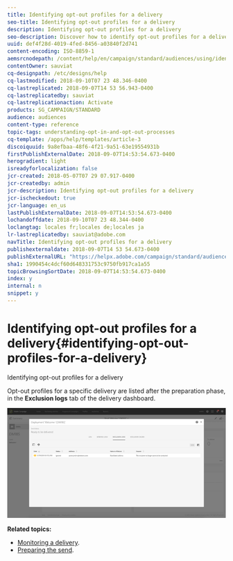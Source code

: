 ```yaml
---
title: Identifying opt-out profiles for a delivery
seo-title: Identifying opt-out profiles for a delivery
description: Identifying opt-out profiles for a delivery
seo-description: Discover how to identify opt-out profiles for a delivery.
uuid: def4f28d-4019-4fed-8456-a03840f2d741
content-encoding: ISO-8859-1
aemsrcnodepath: /content/help/en/campaign/standard/audiences/using/identifying-opt-out-profiles-for-a-delivery
contentOwner: sauviat
cq-designpath: /etc/designs/help
cq-lastmodified: 2018-09-10T07 23 48.346-0400
cq-lastreplicated: 2018-09-07T14 53 56.943-0400
cq-lastreplicatedby: sauviat
cq-lastreplicationaction: Activate
products: SG_CAMPAIGN/STANDARD
audience: audiences
content-type: reference
topic-tags: understanding-opt-in-and-opt-out-processes
cq-template: /apps/help/templates/article-3
discoiquuid: 9a8efbaa-48f6-4f21-9a51-63e19554931b
firstPublishExternalDate: 2018-09-07T14:53:54.673-0400
herogradient: light
isreadyforlocalization: false
jcr-created: 2018-05-07T07 29 07.917-0400
jcr-createdby: admin
jcr-description: Identifying opt-out profiles for a delivery
jcr-ischeckedout: true
jcr-language: en_us
lastPublishExternalDate: 2018-09-07T14:53:54.673-0400
lochandoffdate: 2018-09-10T07 23 48.344-0400
loclangtag: locales fr;locales de;locales ja
lr-lastreplicatedby: sauviat@adobe.com
navTitle: Identifying opt-out profiles for a delivery
publishexternaldate: 2018-09-07T14 53 54.673-0400
publishExternalURL: "https://helpx.adobe.com/campaign/standard/audiences/using/identifying-opt-out-profiles-for-a-delivery.html"
sha1: 1990454c4dcf60d648331753c9750fb917ca1a55
topicBrowsingSortDate: 2018-09-07T14:53:54.673-0400
index: y
internal: n
snippet: y
---
```


# Identifying opt-out profiles for a delivery{#identifying-opt-out-profiles-for-a-delivery}

Identifying opt-out profiles for a delivery

Opt-out profiles for a specific delivery are listed after the preparation phase, in the **Exclusion logs** tab of the delivery dashboard.

![](assets/exclusion_blacklisting.png)

**Related topics:**

* [Monitoring a delivery](../../sending/using/monitoring-a-delivery.md#exclusion-logs).
* [Preparing the send](../../sending/using/preparing-the-send.md).

